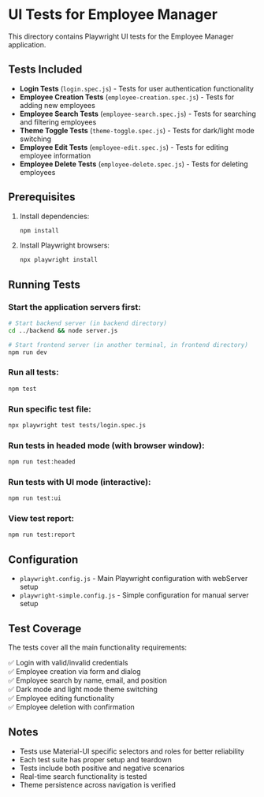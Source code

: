 # UI Tests for Employee Manager

This directory contains Playwright UI tests for the Employee Manager application.

## Tests Included

- **Login Tests** (`login.spec.js`) - Tests for user authentication functionality
- **Employee Creation Tests** (`employee-creation.spec.js`) - Tests for adding new employees
- **Employee Search Tests** (`employee-search.spec.js`) - Tests for searching and filtering employees
- **Theme Toggle Tests** (`theme-toggle.spec.js`) - Tests for dark/light mode switching
- **Employee Edit Tests** (`employee-edit.spec.js`) - Tests for editing employee information
- **Employee Delete Tests** (`employee-delete.spec.js`) - Tests for deleting employees

## Prerequisites

1. Install dependencies:
   ```bash
   npm install
   ```

2. Install Playwright browsers:
   ```bash
   npx playwright install
   ```

## Running Tests

### Start the application servers first:
```bash
# Start backend server (in backend directory)
cd ../backend && node server.js

# Start frontend server (in another terminal, in frontend directory)
npm run dev
```

### Run all tests:
```bash
npm test
```

### Run specific test file:
```bash
npx playwright test tests/login.spec.js
```

### Run tests in headed mode (with browser window):
```bash
npm run test:headed
```

### Run tests with UI mode (interactive):
```bash
npm run test:ui
```

### View test report:
```bash
npm run test:report
```

## Configuration

- `playwright.config.js` - Main Playwright configuration with webServer setup
- `playwright-simple.config.js` - Simple configuration for manual server setup

## Test Coverage

The tests cover all the main functionality requirements:

✅ Login with valid/invalid credentials  
✅ Employee creation via form and dialog  
✅ Employee search by name, email, and position  
✅ Dark mode and light mode theme switching  
✅ Employee editing functionality  
✅ Employee deletion with confirmation  

## Notes

- Tests use Material-UI specific selectors and roles for better reliability
- Each test suite has proper setup and teardown
- Tests include both positive and negative scenarios
- Real-time search functionality is tested
- Theme persistence across navigation is verified